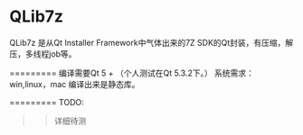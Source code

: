 QLib7z
======
QLib7z 是从Qt Installer Framework中气体出来的7Z SDK的Qt封装，有压缩，解压，多线程job等。

=========
编译需要Qt 5 + （个人测试在Qt 5.3.2下。）
系统需求：win,linux，mac
编译出来是静态库。

=========
TODO:
>> 详细待测
